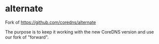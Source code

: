 # alternate

Fork of https://github.com/coredns/alternate

The purpose is to keep it working with the new CoreDNS version and use our fork of "forward".